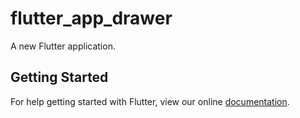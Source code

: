 # flutter_app_drawer

A new Flutter application.

## Getting Started

For help getting started with Flutter, view our online
[documentation](https://flutter.io/).
